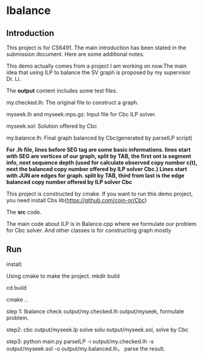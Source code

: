 # Ibalance
## Introduction
This project is for CS6491. The main introduction has been stated in the submission document. Here are some additional notes.

This demo actually comes from a project I am working on now.The main idea that using ILP to balance the SV graph is proposed by my supervisor Dr. Li. 

The **output** content includes some test files. 

my.checked.lh: The original file to construct a graph.

myseek.lh and myseek.mps.gz: Input file for Cbc ILP solver.

myseek.sol: Solution offered by Cbc

my.balance.lh: Final graph balanced by Cbc(generated by parseILP script)

**For .lh file, lines before SEG tag are some basic informations. lines start with SEG are vertices of our graph, split by TAB, the first ont is segment info, next sequence depth (used for calculate observed copy number c(t), next the balanced copy number offered by ILP solver Cbc.) Lines start with JUN are edges for graph. split by TAB, third from last is the edge balanced copy number offered by ILP solver Cbc**

This project is constructed by cmake. If you want to run this demo project, you need install Cbs lib(https://github.com/coin-or/Cbc)

The **src** code.

The main code about ILP is in Balance.cpp where we formulate our problem for Cbc solver. And other classes is for constructing graph mostly

## Run
install:

Using cmake to make the project.
mkdir build

cd build

cmake ..


step 1: Ibalance check output/my.checked.lh output/myseek, formulate problem.

step2: cbc output/myseek.lp solve solu output/myseek.sol, solve by Cbc

step3: python main.py parseILP -i output/my.checked.lh -s output/myseek.sol -o output/my.balanced.lh， parse the result.
